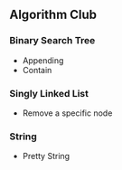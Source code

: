 ## Algorithm Club

### Binary Search Tree
* Appending
* Contain

### Singly Linked List
* Remove a specific node

### String
* Pretty String
